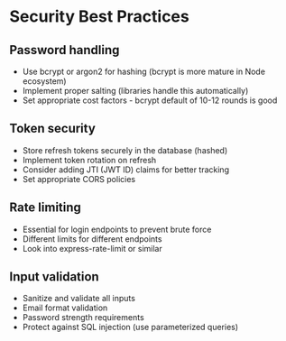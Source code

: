# Security Best Practices

## Password handling

- Use bcrypt or argon2 for hashing (bcrypt is more mature in Node ecosystem)
- Implement proper salting (libraries handle this automatically)
- Set appropriate cost factors - bcrypt default of 10-12 rounds is good

## Token security

- Store refresh tokens securely in the database (hashed)
- Implement token rotation on refresh
- Consider adding JTI (JWT ID) claims for better tracking
- Set appropriate CORS policies

## Rate limiting

- Essential for login endpoints to prevent brute force
- Different limits for different endpoints
- Look into express-rate-limit or similar

## Input validation

- Sanitize and validate all inputs
- Email format validation
- Password strength requirements
- Protect against SQL injection (use parameterized queries)
